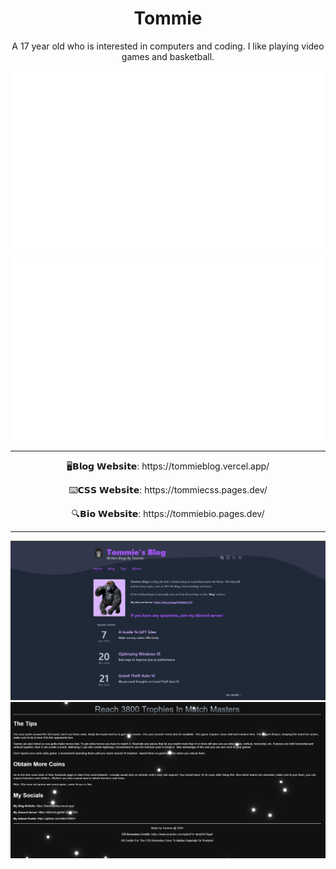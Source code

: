 <h1 align="center">Tommie</h1>
    <p align="center">
    </b> A 17 year old who is interested in computers and coding. I like playing video games and basketball.                     
    </p>
    <p align="center">
   <img src="https://github.com/elite159844/github-stats/blob/master/generated/overview.svg#gh-dark-mode-only" />
   <img src="https://github.com/elite159844/github-stats/blob/master/generated/languages.svg#gh-dark-mode-only" />
        </p>
    <p align="center">
        <hr>
         <p align="center">
        🖥️𝗕𝗹𝗼𝗴 𝗪𝗲𝗯𝘀𝗶𝘁𝗲: https://tommieblog.vercel.app/
        <p align="center">
        ⌨️𝗖𝗦𝗦 𝗪𝗲𝗯𝘀𝗶𝘁𝗲: https://tommiecss.pages.dev/
        <p align="center">
        🔍𝗕𝗶𝗼 𝗪𝗲𝗯𝘀𝗶𝘁𝗲: https://tommiebio.pages.dev/
        <hr>
    <img src="https://github.com/elite159844/elite159844/blob/main/myblog.png?raw=true">
    <img src="https://github.com/elite159844/elite159844/blob/main/csswebsite.png">
    <img src="">       
  </p>
   
    

